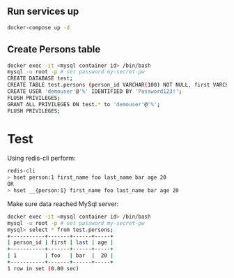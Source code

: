 

## Run services up
```bash
docker-compose up -d
```

## Create Persons table
```bash
docker exec -it <mysql container id> /bin/bash
mysql -u root -p # set password my-secret-pw
CREATE DATABASE test;
CREATE TABLE test.persons (person_id VARCHAR(100) NOT NULL, first VARCHAR(100) NOT NULL, last VARCHAR(100) NOT NULL, age INT NOT NULL, PRIMARY KEY (person_id));
CREATE USER 'demouser'@'%' IDENTIFIED BY 'Password123!';
FLUSH PRIVILEGES;
GRANT ALL PRIVILEGES ON test.* to 'demouser'@'%';
FLUSH PRIVILEGES;
```

# Test
Using redis-cli perform:
```bash
redis-cli
> hset person:1 first_name foo last_name bar age 20  
OR  
> hset __{person:1} first_name foo last_name bar age 20
```

Make sure data reached MySql server:
```bash
docker exec -it <mysql container id> /bin/bash
mysql -u root -p # set password my-secret-pw
mysql> select * from test.persons;
+-----------+-------+------+-----+
| person_id | first | last | age |
+-----------+-------+------+-----+
| 1         | foo   | bar  |  20 |
+-----------+-------+------+-----+
1 row in set (0.00 sec)

```
